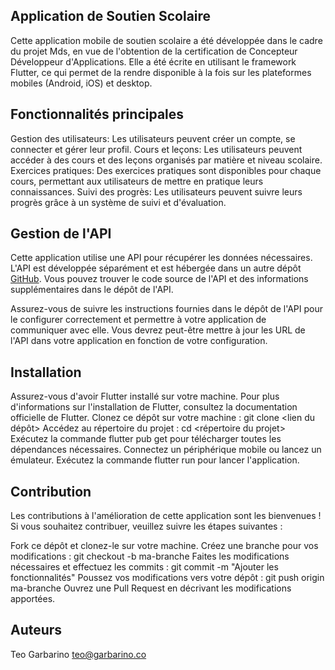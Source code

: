 ## Application de Soutien Scolaire
Cette application mobile de soutien scolaire a été développée dans le cadre du projet Mds, en vue de l'obtention de la certification de Concepteur Développeur d'Applications. Elle a été écrite en utilisant le framework Flutter, ce qui permet de la rendre disponible à la fois sur les plateformes mobiles (Android, iOS) et desktop.

## Fonctionnalités principales

Gestion des utilisateurs: Les utilisateurs peuvent créer un compte, se connecter et gérer leur profil.
Cours et leçons: Les utilisateurs peuvent accéder à des cours et des leçons organisés par matière et niveau scolaire.
Exercices pratiques: Des exercices pratiques sont disponibles pour chaque cours, permettant aux utilisateurs de mettre en pratique leurs connaissances.
Suivi des progrès: Les utilisateurs peuvent suivre leurs progrès grâce à un système de suivi et d'évaluation.

## Gestion de l'API

Cette application utilise une API pour récupérer les données nécessaires. L'API est développée séparément et est hébergée dans un autre dépôt [GitHub](https://github.com/teogarbarino/BackCDA). Vous pouvez trouver le code source de l'API et des informations supplémentaires dans le dépôt de l'API.


Assurez-vous de suivre les instructions fournies dans le dépôt de l'API pour le configurer correctement et permettre à votre application de communiquer avec elle. Vous devrez peut-être mettre à jour les URL de l'API dans votre application en fonction de votre configuration.

## Installation

Assurez-vous d'avoir Flutter installé sur votre machine. Pour plus d'informations sur l'installation de Flutter, consultez la documentation officielle de Flutter.
Clonez ce dépôt sur votre machine : git clone <lien du dépôt>
Accédez au répertoire du projet : cd <répertoire du projet>
Exécutez la commande flutter pub get pour télécharger toutes les dépendances nécessaires.
Connectez un périphérique mobile ou lancez un émulateur.
Exécutez la commande flutter run pour lancer l'application.

## Contribution
Les contributions à l'amélioration de cette application sont les bienvenues ! Si vous souhaitez contribuer, veuillez suivre les étapes suivantes :

Fork ce dépôt et clonez-le sur votre machine.
Créez une branche pour vos modifications : git checkout -b ma-branche
Faites les modifications nécessaires et effectuez les commits : git commit -m "Ajouter les fonctionnalités"
Poussez vos modifications vers votre dépôt : git push origin ma-branche
Ouvrez une Pull Request en décrivant les modifications apportées.

## Auteurs
Teo Garbarino
teo@garbarino.co


